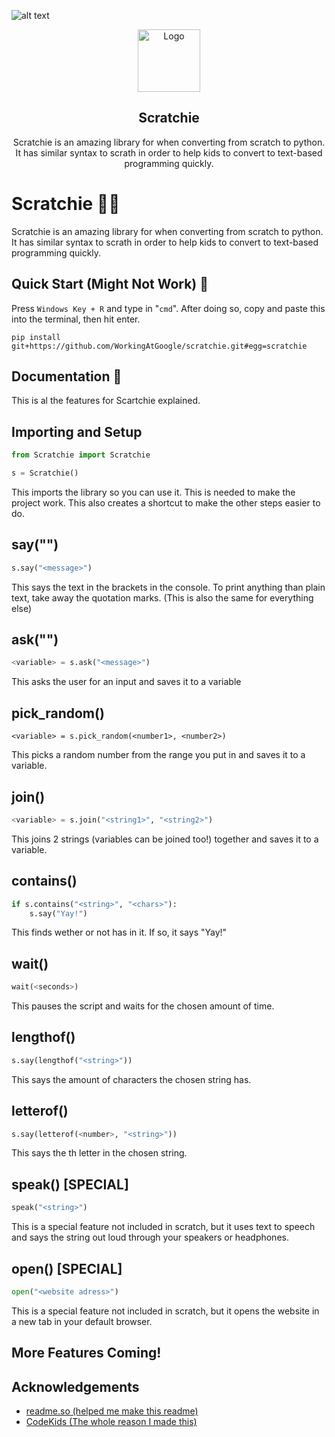 ![alt text](https://i.imgur.com/O1T3CrC.png)

<p align="center">
 <img width="100px" src="https://i.imgur.com/O1T3CrC.png" align="center" alt="Logo" />


<h2 align="center">Scratchie</h2>
<p align="center">Scratchie is an amazing library for when converting from scratch to python. It has similar syntax to scrath in order to help kids to convert to text-based programming quickly.</p>


# Scratchie 🧑‍💻

Scratchie is an amazing library for when converting from scratch to python. It has similar syntax to scrath in order to help kids to convert to text-based programming quickly.


## Quick Start (Might Not Work) 🏁

Press ```Windows Key + R``` and type in "```cmd```". After doing so, copy and paste this into the terminal, then hit enter.

```
pip install git+https://github.com/WorkingAtGoogle/scratchie.git#egg=scratchie
```



## Documentation 📜

This is al the features for Scartchie explained.


## Importing and Setup
```python
from Scratchie import Scratchie

s = Scratchie()
```
This imports the library so you can use it. This is needed to make the project work. This also creates a shortcut to make the other steps easier to do.

## say("")

```python
s.say("<message>")
```

This says the text in the brackets in the console.
To print anything than plain text, take away the quotation marks. (This is also the same for everything else)

## ask("")
```python
<variable> = s.ask("<message>")
```
This asks the user for an input and saves it to a variable

## pick_random()
```pyhon
<variable> = s.pick_random(<number1>, <number2>)
```
This picks a random number from the range you put in and saves it to a variable.

## join()
```python
<variable> = s.join("<string1>", "<string2>")
```
This joins 2 strings (variables can be joined too!) together and saves it to a variable.

## contains()
```python
if s.contains("<string>", "<chars>"):
    s.say("Yay!")
```
This finds wether or not <string> has <chars> in it. If so, it says "Yay!"

## wait()
```python
wait(<seconds>)
```
This pauses the script and waits for the chosen amount of time.

## lengthof()
```python
s.say(lengthof("<string>"))
```
This says the amount of characters the chosen string has.

## letterof()
```python
s.say(letterof(<number>, "<string>"))
```
This says the <number>th letter in the chosen string.

## speak()     [SPECIAL]
```python
speak("<string>")
```
This is a special feature not included in scratch, but it uses text to speech and says the string out loud through your speakers or headphones.

## open() [SPECIAL]
```python
open("<website adress>")
```
This is a special feature not included in scratch, but it opens the website in a new tab in your default browser.

## More Features Coming! 
## Acknowledgements

 - [readme.so (helped me make this readme)](https://readme.so)
 - [CodeKids (The whole reason I made this)](https://codekids.com.au)
